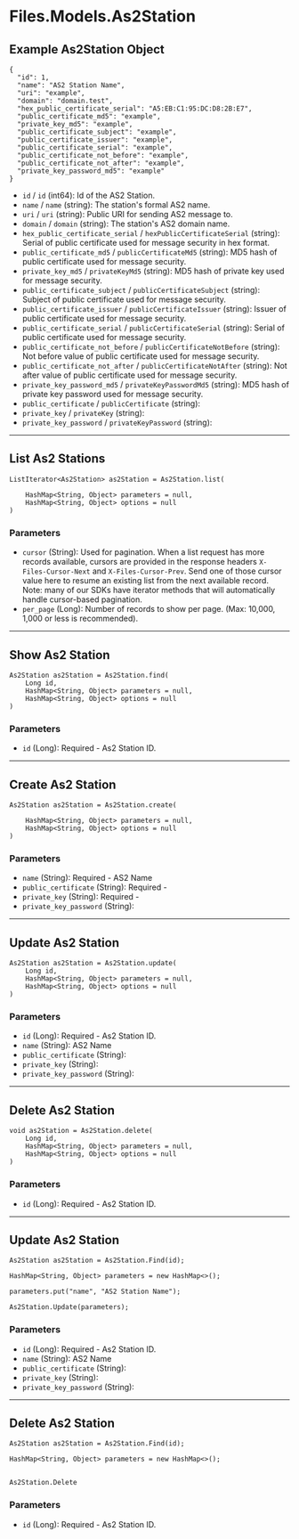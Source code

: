 # Files.Models.As2Station

## Example As2Station Object

```
{
  "id": 1,
  "name": "AS2 Station Name",
  "uri": "example",
  "domain": "domain.test",
  "hex_public_certificate_serial": "A5:EB:C1:95:DC:D8:2B:E7",
  "public_certificate_md5": "example",
  "private_key_md5": "example",
  "public_certificate_subject": "example",
  "public_certificate_issuer": "example",
  "public_certificate_serial": "example",
  "public_certificate_not_before": "example",
  "public_certificate_not_after": "example",
  "private_key_password_md5": "example"
}
```

* `id` / `id`  (int64): Id of the AS2 Station.
* `name` / `name`  (string): The station's formal AS2 name.
* `uri` / `uri`  (string): Public URI for sending AS2 message to.
* `domain` / `domain`  (string): The station's AS2 domain name.
* `hex_public_certificate_serial` / `hexPublicCertificateSerial`  (string): Serial of public certificate used for message security in hex format.
* `public_certificate_md5` / `publicCertificateMd5`  (string): MD5 hash of public certificate used for message security.
* `private_key_md5` / `privateKeyMd5`  (string): MD5 hash of private key used for message security.
* `public_certificate_subject` / `publicCertificateSubject`  (string): Subject of public certificate used for message security.
* `public_certificate_issuer` / `publicCertificateIssuer`  (string): Issuer of public certificate used for message security.
* `public_certificate_serial` / `publicCertificateSerial`  (string): Serial of public certificate used for message security.
* `public_certificate_not_before` / `publicCertificateNotBefore`  (string): Not before value of public certificate used for message security.
* `public_certificate_not_after` / `publicCertificateNotAfter`  (string): Not after value of public certificate used for message security.
* `private_key_password_md5` / `privateKeyPasswordMd5`  (string): MD5 hash of private key password used for message security.
* `public_certificate` / `publicCertificate`  (string): 
* `private_key` / `privateKey`  (string): 
* `private_key_password` / `privateKeyPassword`  (string): 


---

## List As2 Stations

```
ListIterator<As2Station> as2Station = As2Station.list(
    
    HashMap<String, Object> parameters = null,
    HashMap<String, Object> options = null
)
```

### Parameters

* `cursor` (String): Used for pagination.  When a list request has more records available, cursors are provided in the response headers `X-Files-Cursor-Next` and `X-Files-Cursor-Prev`.  Send one of those cursor value here to resume an existing list from the next available record.  Note: many of our SDKs have iterator methods that will automatically handle cursor-based pagination.
* `per_page` (Long): Number of records to show per page.  (Max: 10,000, 1,000 or less is recommended).


---

## Show As2 Station

```
As2Station as2Station = As2Station.find(
    Long id, 
    HashMap<String, Object> parameters = null,
    HashMap<String, Object> options = null
)
```

### Parameters

* `id` (Long): Required - As2 Station ID.


---

## Create As2 Station

```
As2Station as2Station = As2Station.create(
    
    HashMap<String, Object> parameters = null,
    HashMap<String, Object> options = null
)
```

### Parameters

* `name` (String): Required - AS2 Name
* `public_certificate` (String): Required - 
* `private_key` (String): Required - 
* `private_key_password` (String): 


---

## Update As2 Station

```
As2Station as2Station = As2Station.update(
    Long id, 
    HashMap<String, Object> parameters = null,
    HashMap<String, Object> options = null
)
```

### Parameters

* `id` (Long): Required - As2 Station ID.
* `name` (String): AS2 Name
* `public_certificate` (String): 
* `private_key` (String): 
* `private_key_password` (String): 


---

## Delete As2 Station

```
void as2Station = As2Station.delete(
    Long id, 
    HashMap<String, Object> parameters = null,
    HashMap<String, Object> options = null
)
```

### Parameters

* `id` (Long): Required - As2 Station ID.


---

## Update As2 Station

```
As2Station as2Station = As2Station.Find(id);

HashMap<String, Object> parameters = new HashMap<>();

parameters.put("name", "AS2 Station Name");

As2Station.Update(parameters);
```

### Parameters

* `id` (Long): Required - As2 Station ID.
* `name` (String): AS2 Name
* `public_certificate` (String): 
* `private_key` (String): 
* `private_key_password` (String): 


---

## Delete As2 Station

```
As2Station as2Station = As2Station.Find(id);

HashMap<String, Object> parameters = new HashMap<>();


As2Station.Delete
```

### Parameters

* `id` (Long): Required - As2 Station ID.
